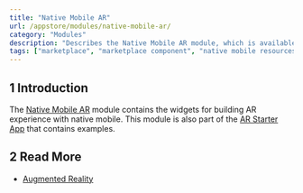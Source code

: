 ```yaml
---
title: "Native Mobile AR"
url: /appstore/modules/native-mobile-ar/
category: "Modules"
description: "Describes the Native Mobile AR module, which is available in the Mendix Marketplace."
tags: ["marketplace", "marketplace component", "native mobile resources", "platform support"]
---
```


## 1 Introduction

The [Native Mobile AR](https://marketplace.mendix.com/link/component/117209) module contains the widgets for building AR experience with native mobile. This module is also part of the [AR Starter App](https://marketplace.mendix.com/link/component/117211) that contains examples.

## 2 Read More

* [Augmented Reality](/refguide/mobile/using-mobile-capabilities/augmented-reality/)

